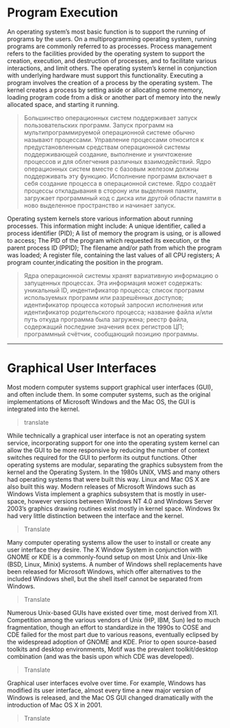 # Program Execution

An operating system’s most basic function is to support the running of programs by the users. On a multiprogramming operating system, running programs are commonly referred to as processes. Process management refers to the facilities provided by the operating system to support the creation, execution, and destruction of processes, and to facilitate various interactions, and limit others. The operating system’s kernel in conjunction with underlying hardware must support this functionality. Executing a program involves the creation of a process by the operating system. The kernel creates a process by setting aside or allocating some memory, loading program code from a disk or another part of memory into the newly allocated space, and starting it running.

> Большинство операционных систем поддерживает запуск пользовательских программ. Запуск программ на мультипрограммируемой операционной системе обычно называют процессами. Управление процессами относится к предустановленным средствам операционной системы поддерживающей создание, выполнение и уничтожение процессов и для облегчения различных взаимодействий. Ядро операционных систем вместе с базовым железом должны поддерживать эту функцию. Исполнение программ включает в себя создание процесса в операционной системе. Ядро создаёт процессы откладывания в сторону или выделения памяти, загружает программный код с диска или другой области памяти в ново выделенное пространство и начинает запуск.  

Operating system kernels store various information about running processes. This information might include: A unique identifier, called a process identifier (PID); A list of memory the program is using, or is allowed to access; The PID of the program which requested its execution, or the parent process ID (PPID); The filename and/or path from which the program was loaded; A register file, containing the last values of all CPU registers; A program counter,indicating the position in the program.

> Ядра операционной системы хранят вариативную информацию о запущенных процессах. Эта информация может содержать: уникальный ID, индентификатор процесса; список программ используемых программ или разрешённых доступов; идентификатор процесса который запросил исполнения или идентификатор родительского процесса; название файла и/или путь откуда программа была загружена; реестр файла, содержащий последние значения всех регистров ЦП; программный счётчик, сообщающий позицию программы.

---

# Graphical User Interfaces

Most modern computer systems support graphical user interfaces (GUI), and often include them. In some computer systems, such as the original implementations of Microsoft Windows and the Mac OS, the GUI is integrated into the kernel.

> translate

While technically a graphical user interface is not an operating system service, incorporating support for one into the operating system kernel can allow the GUI to be more responsive by reducing the number of context switches required for the GUI to perform its output functions. Other operating systems are modular, separating the graphics subsystem from the kernel and the Operating System. In the 1980s UNIX, VMS and many others had operating systems that were built this way. Linux and Mac OS X are also built this way. Modern releases of Microsoft Windows such as Windows Vista implement a graphics subsystem that is mostly in user-space, however versions between Windows NT 4.0 and Windows Server 2003’s graphics drawing routines exist mostly in kernel space. Windows 9x had very little distinction between the interface and the kernel.

> Translate

Many computer operating systems allow the user to install or create any user interface they desire. The X Window System in conjunction with GNOME or KDE is a commonly-found setup on most Unix and Unix-like (BSD, Linux, Minix) systems. A number of Windows shell replacements have been released for Microsoft Windows, which offer alternatives to the included Windows shell, but the shell itself cannot be separated from Windows.

> Translate

Numerous Unix-based GUIs have existed over time, most derived from XI1. Competition among the various vendors of Unix (HP, IBM, Sun) led to much fragmentation, though an effort to standardize in the 1990s to COSE and CDE failed for the most part due to various reasons, eventually eclipsed by the widespread adoption of GNOME and KDE. Prior to open source-based toolkits and desktop environments, Motif was the prevalent toolkit/desktop combination (and was the basis upon which CDE was developed).

> Translate

Graphical user interfaces evolve over time. For example, Windows has modified its user interface, almost every time a new major version of Windows is released, and the Mac OS GUI changed dramatically with the introduction of Mac OS X in 2001.

> Translate


